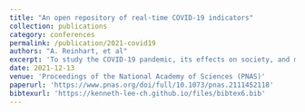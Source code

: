 ```yaml
---
title: "An open repository of real-time COVID-19 indicators"
collection: publications
category: conferences
permalink: /publication/2021-covid19
authors: "A. Reinhart, et al"
excerpt: 'To study the COVID-19 pandemic, its effects on society, and measures for reducing its spread, researchers need detailed data on the course of the pandemic. Standard public health data streams suffer inconsistent reporting and frequent, unexpected revisions. They also miss other aspects of a population’s behavior that are worthy of consideration. We present an open database of COVID signals in the United States, measured at the county level and updated daily. This includes traditionally reported COVID cases and deaths, and many others: measures of mobility, social distancing, internet search trends, self-reported symptoms, and patterns of COVID-related activity in deidentified medical insurance claims. The database provides all signals in a common, easy-to-use format, empowering both public health research and operational decision-making.'
date: 2021-12-13
venue: 'Proceedings of the National Academy of Sciences (PNAS)'
paperurl: 'https://www.pnas.org/doi/full/10.1073/pnas.2111452118'
bibtexurl: 'https://kenneth-lee-ch.github.io/files/bibtex6.bib'
---
```

